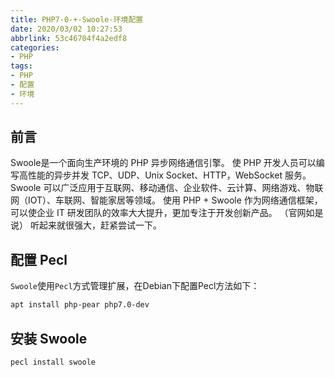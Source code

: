 ```yaml
---
title: PHP7-0-+-Swoole-环境配置
date: 2020/03/02 10:27:53
abbrlink: 53c46704f4a2edf8
categories:
- PHP
tags:
- PHP
- 配置
- 环境
---
```

## 前言
Swoole是一个面向生产环境的 PHP 异步网络通信引擎。
使 PHP 开发人员可以编写高性能的异步并发 TCP、UDP、Unix Socket、HTTP，WebSocket 服务。Swoole 可以广泛应用于互联网、移动通信、企业软件、云计算、网络游戏、物联网（IOT）、车联网、智能家居等领域。 使用 PHP + Swoole 作为网络通信框架，可以使企业 IT 研发团队的效率大大提升，更加专注于开发创新产品。
（官网如是说）
听起来就很强大，赶紧尝试一下。

## 配置 Pecl
`Swoole`使用`Pecl`方式管理扩展，在Debian下配置Pecl方法如下：
```bash
apt install php-pear php7.0-dev
```

## 安装 Swoole
```bash
pecl install swoole
```
